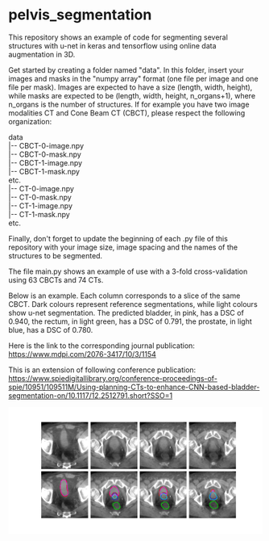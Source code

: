 # pelvis_segmentation

This repository shows an example of code for segmenting several structures with u-net in keras and tensorflow using online data augmentation in 3D.

Get started by creating a folder named "data". In this folder, insert your images and masks in the "numpy array" format (one file per image and one file per mask). Images are expected to have a size (length, width, height), while masks are expected to be (length, width, height, n_organs+1), where n_organs is the number of structures. If for example you have two image modalities CT and Cone Beam CT (CBCT), please respect the following organization:  

data  
|-- CBCT-0-image.npy  
|-- CBCT-0-mask.npy  
|-- CBCT-1-image.npy  
|-- CBCT-1-mask.npy  
etc.  
|-- CT-0-image.npy  
|-- CT-0-mask.npy  
|-- CT-1-image.npy  
|-- CT-1-mask.npy  
etc.  

Finally, don't forget to update the beginning of each .py file of this repository with your image size, image spacing and the names of the structures to be segmented.

The file main.py shows an example of use with a 3-fold cross-validation using 63 CBCTs and 74 CTs.

Below is an example. Each column corresponds to a slice of the same CBCT. Dark colours represent reference segmentations, while light colours show u-net segmentation. The predicted bladder, in pink, has a DSC of 0.940, the rectum, in light green, has a DSC of 0.791, the prostate, in light blue, has a DSC of 0.780.

Here is the link to the corresponding journal publication: https://www.mdpi.com/2076-3417/10/3/1154

This is an extension of following conference publication: https://www.spiedigitallibrary.org/conference-proceedings-of-spie/10951/109511M/Using-planning-CTs-to-enhance-CNN-based-bladder-segmentation-on/10.1117/12.2512791.short?SSO=1

![alt text](example.png)


